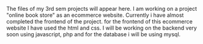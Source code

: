 The files of my 3rd sem projects will appear here. I am working on a project "online book store" as an ecommerce website.
Currently i have almost completed the frontend of the project. for the frontend of this ecommerce website I have used the html and css. I will be working on the backend very soon using javascript, php and for the database i will be using mysql.

